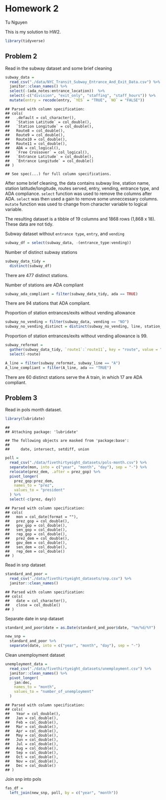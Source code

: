 Homework 2
================
Tu Nguyen

This is my solution to HW2.

``` r
library(tidyverse)
```

## Problem 2

Read in the subway dataset and some brief cleaning

``` r
subway_data = 
  read_csv("./data/NYC_Transit_Subway_Entrance_And_Exit_Data.csv") %>% 
  janitor::clean_names() %>% 
  select(-(ada_notes:entrance_location))  %>% 
  select(-c("division", "exit_only", "staffing", "staff_hours")) %>% 
  mutate(entry = recode(entry, `YES` = "TRUE", `NO` = "FALSE"))
```

    ## Parsed with column specification:
    ## cols(
    ##   .default = col_character(),
    ##   `Station Latitude` = col_double(),
    ##   `Station Longitude` = col_double(),
    ##   Route8 = col_double(),
    ##   Route9 = col_double(),
    ##   Route10 = col_double(),
    ##   Route11 = col_double(),
    ##   ADA = col_logical(),
    ##   `Free Crossover` = col_logical(),
    ##   `Entrance Latitude` = col_double(),
    ##   `Entrance Longitude` = col_double()
    ## )

    ## See spec(...) for full column specifications.

After some brief cleaning, the data contains subway line, station name,
station latitude/longitude, routes served, entry, vending, entrance
type, and ADA compliance. `select` function was used to remove the
columns after ADA. `select` was then used a gain to remove some
unneccessary columns. `mutate` function was used to change from
character variable to logical variable.

The resulting dataset is a tibble of 19 columns and 1868 rows (1,868 x
18). These data are not tidy.

Subway dataset without `entrance type`, `entry`, and `vending`

``` r
subway_df = select(subway_data, -(entrance_type:vending))
```

Number of distinct subway stations

``` r
subway_data_tidy = 
  distinct(subway_df)
```

There are 477 distinct stations.

Number of stations are ADA compliant

``` r
subway_ada_compliant = filter(subway_data_tidy, ada == TRUE)
```

There are 94 stations that ADA compliant.

Proportion of station entrances/exits without vending allowance

``` r
subway_no_vending = filter(subway_data, vending == "NO")
subway_no_vending_distinct = distinct(subway_no_vending, line, station_name, vending)
```

Proportion of station entrances/exits without vending allowance is 99.

``` r
subway_reformat = 
  gather(subway_data_tidy, `route1`:`route11`, key = "route", value = "subway_line") %>% 
  select(-route)

A_line = filter(subway_reformat, subway_line == "A")
A_line_compliant = filter(A_line, ada == "TRUE")
```

There are 60 distinct stations serve the A train, in which 17 are ADA
compliant.

## Problem 3

Read in pols month dataset.

``` r
library(lubridate)
```

    ## 
    ## Attaching package: 'lubridate'

    ## The following objects are masked from 'package:base':
    ## 
    ##     date, intersect, setdiff, union

``` r
poll = 
  read_csv("./data/fivethirtyeight_datasets/pols-month.csv") %>% 
  separate(mon, into = c("year", "month", "day"), sep = "-") %>% 
  relocate(prez_dem, .after = prez_gop) %>% 
  pivot_longer(
    prez_gop:prez_dem,
    names_to = "prez",
    values_to = "president"
  ) %>% 
  select(-c(prez, day))
```

    ## Parsed with column specification:
    ## cols(
    ##   mon = col_date(format = ""),
    ##   prez_gop = col_double(),
    ##   gov_gop = col_double(),
    ##   sen_gop = col_double(),
    ##   rep_gop = col_double(),
    ##   prez_dem = col_double(),
    ##   gov_dem = col_double(),
    ##   sen_dem = col_double(),
    ##   rep_dem = col_double()
    ## )

Read in snp dataset

``` r
standard_and_poor = 
  read_csv("./data/fivethirtyeight_datasets/snp.csv") %>% 
  janitor::clean_names()
```

    ## Parsed with column specification:
    ## cols(
    ##   date = col_character(),
    ##   close = col_double()
    ## )

Separate date in snp dataset

``` r
standard_and_poor$date = as.Date(standard_and_poor$date, "%m/%d/%Y")
```

``` r
new_snp = 
  standard_and_poor %>% 
  separate(date, into = c("year", "month", "day"), sep = "-")
```

Clean unemployment dataset

``` r
unemployment_data = 
  read_csv("./data/fivethirtyeight_datasets/unemployment.csv") %>% 
  janitor::clean_names() %>% 
  pivot_longer(
    jan:dec,
    names_to = "month",
    values_to = "number_of_unemployment"
  )
```

    ## Parsed with column specification:
    ## cols(
    ##   Year = col_double(),
    ##   Jan = col_double(),
    ##   Feb = col_double(),
    ##   Mar = col_double(),
    ##   Apr = col_double(),
    ##   May = col_double(),
    ##   Jun = col_double(),
    ##   Jul = col_double(),
    ##   Aug = col_double(),
    ##   Sep = col_double(),
    ##   Oct = col_double(),
    ##   Nov = col_double(),
    ##   Dec = col_double()
    ## )

Join snp into pols

``` r
fas_df = 
  left_join(new_snp, poll, by = c("year", "month"))
```
